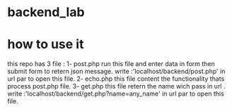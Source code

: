 # backend_lab
<h1>how to use it </h1>
this repo has 3 file :
  1- post.php 
      run this file and enter data in form then submit form to retern json message.
      write :'localhost/backend/post.php' in url par to open this file.
  2- echo.php 
      this file content the functionality thats process post.php file.
  3- get.php 
      this file retern the name wich pass in url .
      write :'localhost/backend/get.php?name=any_name' in url par to open this file.
      
